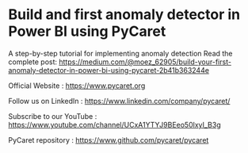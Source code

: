 # Build and first anomaly detector in Power BI using PyCaret
A step-by-step tutorial for implementing anomaly detection
Read the complete post: https://medium.com/@moez_62905/build-your-first-anomaly-detector-in-power-bi-using-pycaret-2b41b363244e

Official Website : https://www.pycaret.org

Follow us on LinkedIn : https://www.linkedin.com/company/pycaret/

Subscribe to our YouTube : https://www.youtube.com/channel/UCxA1YTYJ9BEeo50lxyI_B3g

PyCaret repository : https://www.github.com/pycaret/pycaret
